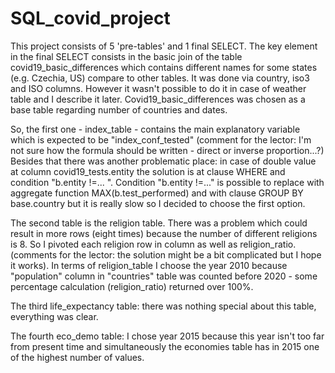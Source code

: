 # SQL_covid_project

This project consists of 5 'pre-tables' and 1 final SELECT. The key element in the final SELECT consists in the basic join of the table covid19_basic_differences which contains different names for some states (e.g. Czechia, US) compare to other tables. It was done via country, iso3 and ISO columns. However it wasn't possible to do it in case of weather table and I describe it later. Covid19_basic_differences was chosen as a base table regarding number of countries and dates.

So, the first one - index_table - contains the main explanatory variable which is expected to be "index_conf_tested" (comment for the lector: I'm not sure how the formula should be written - direct or inverse proportion...?)
Besides that there was another problematic place: in case of double value at column covid19_tests.entity the solution is at clause WHERE and condition "b.entity !=... ". Condition "b.entity !=..." is possible to replace with aggregate function MAX(b.test_performed) and with clause GROUP BY base.country but it is really slow so I decided to choose the first option.

The second table is the religion table. There was a problem which could result in more rows (eight times) because the number of different religions is 8. So I pivoted each religion row in column as well as religion_ratio. (comments for the lector: the solution might be a bit complicated but I hope it works). In terms of religion_table I choose the year 2010 because "population" column in "countries" table was counted before 2020 - some percentage calculation (religion_ratio) returned over 100%.

The third life_expectancy table: there was nothing special about this table, everything was clear.

The fourth eco_demo table: I chose year 2015 because this year isn't too far from present time and simultaneously the economies table has in 2015 one of the highest number of values. 




